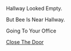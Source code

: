 Hallway Looked Empty.

But Bee Is Near Hallway.

Going To Your Office

[Close The Door](close-door.md)
